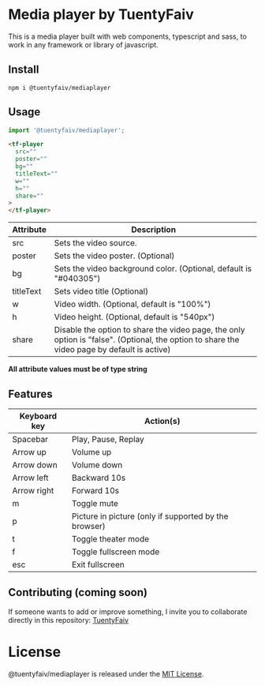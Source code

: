 # Media player by TuentyFaiv
This is a media player built with web components, typescript and sass, to work in any framework or library of javascript.

## Install
```npm
npm i @tuentyfaiv/mediaplayer
```
## Usage
```javascript
import '@tuentyfaiv/mediaplayer';
```

```html
<tf-player
  src=""
  poster=""
  bg=""
  titleText=""
  w=""
  h=""
  share=""
>
</tf-player>
```

| Attribute | Description |
| ----------| ----------- |
| src       | Sets the video source. |
| poster    | Sets the video poster. (Optional) |
| bg        | Sets the video background color. (Optional, default is "#040305") |
| titleText | Sets video title (Optional) |
| w         | Video width. (Optional, default is "100%") |
| h         | Video height. (Optional, default is "540px") |
| share     | Disable the option to share the video page, the only option is "false". (Optional, the option to share the video page by default is active) |

**All attribute values ​​must be of type string**

## Features
| Keyboard key| Action(s) |
| ----------- | ----------- |
| Spacebar    | Play, Pause, Replay |
| Arrow up    | Volume up |
| Arrow down  | Volume down |
| Arrow left  | Backward 10s |
| Arrow right | Forward 10s |
| m           | Toggle mute  |
| p           | Picture in picture (only if supported by the browser) |
| t           | Toggle theater mode |
| f           | Toggle fullscreen mode |
| esc         | Exit fullscreen |

## Contributing (coming soon)
If someone wants to add or improve something, I invite you to collaborate directly in this repository: [TuentyFaiv](https://github.com/TuentyFaiv/mediaplayer) 

# License
@tuentyfaiv/mediaplayer is released under the [MIT License](https://opensource.org/licenses/MIT).